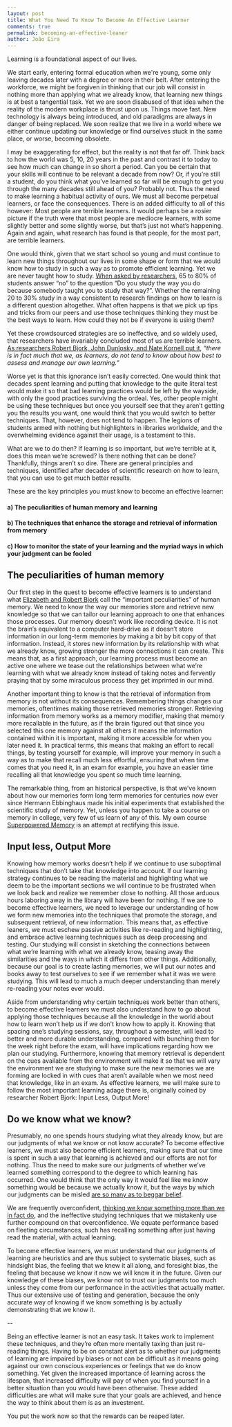 ```yaml
---
layout: post
title: What You Need To Know To Become An Effective Learner
comments: true
permalink: becoming-an-effective-leaner
author: João Eira
---
```


Learning is a foundational aspect of our lives.

We start early, entering formal education when we're young, some only leaving decades later with a degree or more in their belt. After entering the workforce, we might be forgiven in thinking that our job will consist in nothing more than applying what we already know, that learning new things is at best a tangential task. Yet we are soon disabused of that idea when the reality of the modern workplace is thrust upon us. Things move fast. New technology is always being introduced, and old paradigms are always in danger of being replaced. We soon realize that we live in a world where we either continue updating our knowledge or find ourselves stuck in the same place, or worse, becoming obsolete.

I may be exaggerating for effect, but the reality is not that far off. Think back to how the world was 5, 10, 20 years in the past and contrast it to today to see how much can change in so short a period. Can you be certain that your skills will continue to be relevant a decade from now? Or, if you’re still a student, do you think what you’ve learned so far will be enough to get you through the many decades still ahead of you? Probably not. Thus the need to make learning a habitual activity of ours. We must all become perpetual learners, or face the consequences.
There is an added difficulty to all of this however: Most people are terrible learners. It would perhaps be a rosier picture if the truth were that most people are mediocre learners, with some slightly better and some slightly worse, but that’s just not what’s happening. Again and again, what research has found is that people, for the most part, are terrible learners.

One would think, given that we start school so young and must continue to learn new things throughout our lives in some shape or form that we would know how to study in such a way as to promote efficient learning. Yet we are never taught how to study. [When asked by researchers](https://link.springer.com/article/10.3758/s13423-011-0181-y), 65 to 80% of students answer “no” to the question “Do you study the way you do because somebody taught you to study that way?”. Whether the remaining 20 to 30% study in a way consistent to research findings on how to learn is a different question altogether. What often happens is that we pick up tips and tricks from our peers and use those techniques thinking they must be the best ways to learn. How could they not be if everyone is using them?

Yet these crowdsourced strategies are so ineffective, and so widely used, that researchers have invariably concluded most of us are terrible learners. [As researchers Robert Bjork, John Dunlosky, and Nate Kornell put it](http://www.annualreviews.org/doi/abs/10.1146/annurev-psych-113011-143823), *“there is in fact much that we, as learners, do not tend to know about how best to assess and manage our own learning.”*

Worse yet is that this ignorance isn’t easily corrected. One would think that decades spent learning and putting that knowledge to the quite literal test would make it so that bad learning practices would be left by the wayside, with only the good practices surviving the ordeal. Yes, other people might be using these techniques but once you yourself see that they aren’t getting you the results you want, one would think that you would switch to better techniques. That, however, does not tend to happen. The legions of students armed with nothing but highlighters in libraries worldwide, and the overwhelming evidence against their usage, is a testament to this.

What are we to do then? If learning is so important, but we’re terrible at it, does this mean we’re screwed? Is there nothing that can be done? Thankfully, things aren’t so dire. There are general principles and techniques, identified after decades of scientific research on how to learn, that you can use to get much better results.

These are the key principles you must know to become an effective learner:

#### a) The peculiarities of human memory and learning
#### b) The techniques that enhance the storage and retrieval of information from memory
#### c) How to monitor the state of your learning and the myriad ways in which your judgment can be fooled

## The peculiarities of human memory

Our first step in the quest to become effective learners is to understand what [Elizabeth and Robert Bjork](https://bjorklab.psych.ucla.edu/wp-content/uploads/sites/13/2016/07/RBjork_EBjork_1992.pdf) call the “important peculiarities” of human memory. We need to know the way our memories store and retrieve new knowledge so that we can tailor our learning approach to one that enhances those processes.
Our memory doesn’t work like recording device. It is not the brain’s equivalent to a computer hard-drive as it doesn’t store information in our long-term memories by making a bit by bit copy of that information. Instead, it stores new information by its relationship with what we already know, growing stronger the more connections it can create. This means that, as a first approach, our learning process must become an active one where we tease out the relationships between what we’re learning with what we already know instead of taking notes and fervently praying that by some miraculous process they get imprinted in our mind.

Another important thing to know is that the retrieval of information from memory is not without its consequences. Remembering things changes our memories, oftentimes making those retrieved memories stronger. Retrieving information from memory works as a memory modifier, making that memory more recallable in the future, as if the brain figured out that since you selected this one memory against all others it means the information contained within it is important, making it more accessible for when you later need it. In practical terms, this means that making an effort to recall things, by testing yourself for example, will improve your memory in such a way as to make that recall much less effortful, ensuring that when time comes that you need it, in an exam for example, you have an easier time recalling all that knowledge you spent so much time learning.

The remarkable thing, from an historical perspective, is that we’ve known about how our memories form long term memories for centuries now ever since Hermann Ebbinghaus made his initial experiments that established the scientific study of memory. Yet, unless you happen to take a course on memory in college, very few of us learn of any of this. My own course [Superpowered Memory](superpoweredmemory.com) is an attempt at rectifying this issue.

## Input less, Output More

Knowing how memory works doesn’t help if we continue to use suboptimal techniques that don’t take that knowledge into account. If our learning strategy continues to be reading the material and highlighting what we deem to be the important sections we will continue to be frustrated when we look back and realize we remember close to nothing. All those arduous hours laboring away in the library will have been for nothing. If we are to become effective learners, we need to leverage our understanding of how we form new memories into the techniques that promote the storage, and subsequent retrieval, of new information.
This means that, as effective leaners, we must eschew passive activities like re-reading and highlighting, and embrace active learning techniques such as deep processing and testing. Our studying will consist in sketching the connections between what we’re learning with what we already know, teasing away the similarities and the ways in which it differs from other things. Additionally, because our goal is to create lasting memories, we will put our notes and books away to test ourselves to see if we remember what it was we were studying. This will lead to much a much deeper understanding than merely re-reading your notes ever would.

Aside from understanding why certain techniques work better than others, to become effective learners we must also understand how to go about applying those techniques because all the knowledge in the world about how to learn won’t help us if we don’t know how to apply it. Knowing that spacing one’s studying sessions, say, throughout a semester, will lead to better and more durable understanding, compared with bunching them for the week right before the exam, will have implications regarding how we plan our studying. Furthermore, knowing that memory retrieval is dependent on the cues available from the environment will make it so that we will vary the environment we are studying to make sure the new memories we are forming are locked in with cues that aren’t available when we most need that knowledge, like in an exam.
As effective learners, we will make sure to follow the most important learning adage there is, originally coined by researcher Robert Bjork: Input Less, Output More!


## Do we know what we know?

Presumably, no one spends hours studying what they already know, but are our judgments of what we know or not know accurate? To become effective learners, we must also become efficient learners, making sure that our time is spent in such a way that learning is achieved and our efforts are not for nothing. Thus the need to make sure our judgments of whether we’ve learned something correspond to the degree to which learning has occurred. One would think that the only way it would feel like we know something would be because we actually know it, but the ways by which our judgments can be misled [are so many as to beggar belief](https://en.wikipedia.org/wiki/List_of_cognitive_biases).

We are frequently overconfident, [thinking we know something more than we in fact do](http://superpoweredmemory.com/make-things-hard), and the ineffective studying techniques that we mistakenly use further compound on that overconfidence. We equate performance based on fleeting circumstances, such has recalling something after just having read the material, with actual learning.

To become effective learners, we must understand that our judgments of learning are heuristics and are thus subject to systematic biases, such as hindsight bias, the feeling that we knew it all along, and foresight bias, the feeling that because we know it now we will know it in the future. Given our knowledge of these biases, we know not to trust our judgments too much unless they come from our performance in the activities that actually matter. Thus our extensive use of testing and generation, because the only accurate way of knowing if we know something is by actually demonstrating that we know it.

--

Being an effective learner is not an easy task. It takes work to implement these techniques, and they’re often more mentally taxing than just re-reading things. Having to be on constant alert as to whether our judgments of learning are impaired by biases or not can be difficult as it means going against our own conscious experiences or feelings that we do know something. Yet given the increased importance of learning across the lifespan, that increased difficulty will pay of when you find yourself in a better situation than you would have been otherwise. These added difficulties are what will make sure that your goals are achieved, and hence the way to think about them is as an investment.

You put the work now so that the rewards can be reaped later.
